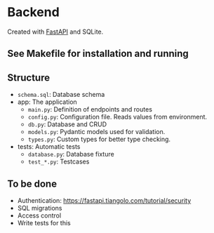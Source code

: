 # Backend
Created with [FastAPI](https://fastapi.tiangolo.com) and SQLite.

## See Makefile for installation and running

## Structure
* `schema.sql`: Database schema
* app: The application
  * `main.py`: Definition of endpoints and routes
  * `config.py`: Configuration file. Reads values from environment.
  * `db.py`: Database and CRUD
  * `models.py`: Pydantic models used for validation.
  * `types.py`: Custom types for better type checking.
* tests: Automatic tests
  * `database.py`: Database fixture
  * `test_*.py`: Testcases

## To be done
* Authentication: https://fastapi.tiangolo.com/tutorial/security
* SQL migrations
* Access control
* Write tests for this

